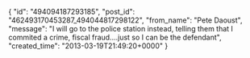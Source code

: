  {
   "id": "494094187293185",
   "post_id": "462493170453287_494044817298122",
   "from_name": "Pete Daoust",
   "message": "I will go to the police station instead, telling them that I commited a crime, fiscal fraud....just so I can be the defendant",
   "created_time": "2013-03-19T21:49:20+0000"
 }
